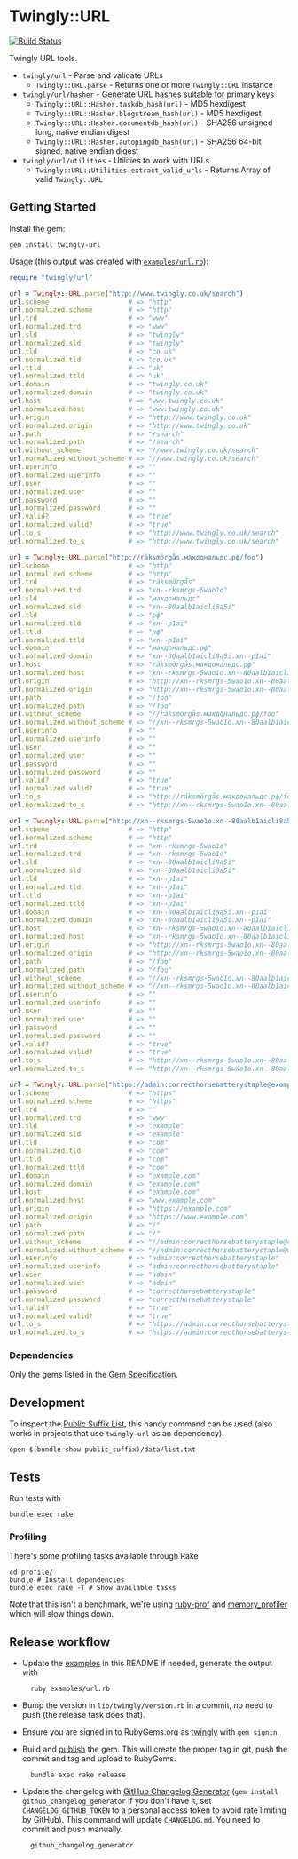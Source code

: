 # Twingly::URL

[![Build Status](https://travis-ci.org/twingly/twingly-url.svg?branch=master)](https://travis-ci.org/twingly/twingly-url)

Twingly URL tools.

* `twingly/url` - Parse and validate URLs
    * `Twingly::URL.parse` - Returns one or more `Twingly::URL` instance
* `twingly/url/hasher` - Generate URL hashes suitable for primary keys
    * `Twingly::URL::Hasher.taskdb_hash(url)` - MD5 hexdigest
    * `Twingly::URL::Hasher.blogstream_hash(url)` - MD5 hexdigest
    * `Twingly::URL::Hasher.documentdb_hash(url)` - SHA256 unsigned long, native endian digest
    * `Twingly::URL::Hasher.autopingdb_hash(url)` - SHA256 64-bit signed, native endian digest
* `twingly/url/utilities` - Utilities to work with URLs
    * `Twingly::URL::Utilities.extract_valid_urls` - Returns Array of valid `Twingly::URL`

## Getting Started

Install the gem:

    gem install twingly-url

Usage (this output was created with [`examples/url.rb`][examples]):

```ruby
require "twingly/url"

url = Twingly::URL.parse("http://www.twingly.co.uk/search")
url.scheme                    # => "http"
url.normalized.scheme         # => "http"
url.trd                       # => "www"
url.normalized.trd            # => "www"
url.sld                       # => "twingly"
url.normalized.sld            # => "twingly"
url.tld                       # => "co.uk"
url.normalized.tld            # => "co.uk"
url.ttld                      # => "uk"
url.normalized.ttld           # => "uk"
url.domain                    # => "twingly.co.uk"
url.normalized.domain         # => "twingly.co.uk"
url.host                      # => "www.twingly.co.uk"
url.normalized.host           # => "www.twingly.co.uk"
url.origin                    # => "http://www.twingly.co.uk"
url.normalized.origin         # => "http://www.twingly.co.uk"
url.path                      # => "/search"
url.normalized.path           # => "/search"
url.without_scheme            # => "//www.twingly.co.uk/search"
url.normalized.without_scheme # => "//www.twingly.co.uk/search"
url.userinfo                  # => ""
url.normalized.userinfo       # => ""
url.user                      # => ""
url.normalized.user           # => ""
url.password                  # => ""
url.normalized.password       # => ""
url.valid?                    # => "true"
url.normalized.valid?         # => "true"
url.to_s                      # => "http://www.twingly.co.uk/search"
url.normalized.to_s           # => "http://www.twingly.co.uk/search"

url = Twingly::URL.parse("http://räksmörgås.макдональдс.рф/foo")
url.scheme                    # => "http"
url.normalized.scheme         # => "http"
url.trd                       # => "räksmörgås"
url.normalized.trd            # => "xn--rksmrgs-5wao1o"
url.sld                       # => "макдональдс"
url.normalized.sld            # => "xn--80aalb1aicli8a5i"
url.tld                       # => "рф"
url.normalized.tld            # => "xn--p1ai"
url.ttld                      # => "рф"
url.normalized.ttld           # => "xn--p1ai"
url.domain                    # => "макдональдс.рф"
url.normalized.domain         # => "xn--80aalb1aicli8a5i.xn--p1ai"
url.host                      # => "räksmörgås.макдональдс.рф"
url.normalized.host           # => "xn--rksmrgs-5wao1o.xn--80aalb1aicli8a5i.xn--p1ai"
url.origin                    # => "http://xn--rksmrgs-5wao1o.xn--80aalb1aicli8a5i.xn--p1ai"
url.normalized.origin         # => "http://xn--rksmrgs-5wao1o.xn--80aalb1aicli8a5i.xn--p1ai"
url.path                      # => "/foo"
url.normalized.path           # => "/foo"
url.without_scheme            # => "//räksmörgås.макдональдс.рф/foo"
url.normalized.without_scheme # => "//xn--rksmrgs-5wao1o.xn--80aalb1aicli8a5i.xn--p1ai/foo"
url.userinfo                  # => ""
url.normalized.userinfo       # => ""
url.user                      # => ""
url.normalized.user           # => ""
url.password                  # => ""
url.normalized.password       # => ""
url.valid?                    # => "true"
url.normalized.valid?         # => "true"
url.to_s                      # => "http://räksmörgås.макдональдс.рф/foo"
url.normalized.to_s           # => "http://xn--rksmrgs-5wao1o.xn--80aalb1aicli8a5i.xn--p1ai/foo"

url = Twingly::URL.parse("http://xn--rksmrgs-5wao1o.xn--80aalb1aicli8a5i.xn--p1ai/foo")
url.scheme                    # => "http"
url.normalized.scheme         # => "http"
url.trd                       # => "xn--rksmrgs-5wao1o"
url.normalized.trd            # => "xn--rksmrgs-5wao1o"
url.sld                       # => "xn--80aalb1aicli8a5i"
url.normalized.sld            # => "xn--80aalb1aicli8a5i"
url.tld                       # => "xn--p1ai"
url.normalized.tld            # => "xn--p1ai"
url.ttld                      # => "xn--p1ai"
url.normalized.ttld           # => "xn--p1ai"
url.domain                    # => "xn--80aalb1aicli8a5i.xn--p1ai"
url.normalized.domain         # => "xn--80aalb1aicli8a5i.xn--p1ai"
url.host                      # => "xn--rksmrgs-5wao1o.xn--80aalb1aicli8a5i.xn--p1ai"
url.normalized.host           # => "xn--rksmrgs-5wao1o.xn--80aalb1aicli8a5i.xn--p1ai"
url.origin                    # => "http://xn--rksmrgs-5wao1o.xn--80aalb1aicli8a5i.xn--p1ai"
url.normalized.origin         # => "http://xn--rksmrgs-5wao1o.xn--80aalb1aicli8a5i.xn--p1ai"
url.path                      # => "/foo"
url.normalized.path           # => "/foo"
url.without_scheme            # => "//xn--rksmrgs-5wao1o.xn--80aalb1aicli8a5i.xn--p1ai/foo"
url.normalized.without_scheme # => "//xn--rksmrgs-5wao1o.xn--80aalb1aicli8a5i.xn--p1ai/foo"
url.userinfo                  # => ""
url.normalized.userinfo       # => ""
url.user                      # => ""
url.normalized.user           # => ""
url.password                  # => ""
url.normalized.password       # => ""
url.valid?                    # => "true"
url.normalized.valid?         # => "true"
url.to_s                      # => "http://xn--rksmrgs-5wao1o.xn--80aalb1aicli8a5i.xn--p1ai/foo"
url.normalized.to_s           # => "http://xn--rksmrgs-5wao1o.xn--80aalb1aicli8a5i.xn--p1ai/foo"

url = Twingly::URL.parse("https://admin:correcthorsebatterystaple@example.com/")
url.scheme                    # => "https"
url.normalized.scheme         # => "https"
url.trd                       # => ""
url.normalized.trd            # => "www"
url.sld                       # => "example"
url.normalized.sld            # => "example"
url.tld                       # => "com"
url.normalized.tld            # => "com"
url.ttld                      # => "com"
url.normalized.ttld           # => "com"
url.domain                    # => "example.com"
url.normalized.domain         # => "example.com"
url.host                      # => "example.com"
url.normalized.host           # => "www.example.com"
url.origin                    # => "https://example.com"
url.normalized.origin         # => "https://www.example.com"
url.path                      # => "/"
url.normalized.path           # => "/"
url.without_scheme            # => "//admin:correcthorsebatterystaple@example.com/"
url.normalized.without_scheme # => "//admin:correcthorsebatterystaple@www.example.com/"
url.userinfo                  # => "admin:correcthorsebatterystaple"
url.normalized.userinfo       # => "admin:correcthorsebatterystaple"
url.user                      # => "admin"
url.normalized.user           # => "admin"
url.password                  # => "correcthorsebatterystaple"
url.normalized.password       # => "correcthorsebatterystaple"
url.valid?                    # => "true"
url.normalized.valid?         # => "true"
url.to_s                      # => "https://admin:correcthorsebatterystaple@example.com/"
url.normalized.to_s           # => "https://admin:correcthorsebatterystaple@www.example.com/"
```

### Dependencies

Only the gems listed in the [Gem Specification](https://github.com/twingly/twingly-url/blob/master/twingly-url.gemspec).

## Development

To inspect the [Public Suffix List], this handy command can be used (also works in projects that use `twingly-url` as an dependency).

    open $(bundle show public_suffix)/data/list.txt

[Public Suffix List]: https://github.com/weppos/publicsuffix-ruby

## Tests

Run tests with

    bundle exec rake

### Profiling

There's some profiling tasks available through Rake

    cd profile/
    bundle # Install dependencies
    bundle exec rake -T # Show available tasks

Note that this isn't a benchmark, we're using [ruby-prof] and [memory_profiler] which will slow things down.

## Release workflow

* Update the [examples] in this README if needed, generate the output with

        ruby examples/url.rb

* Bump the version in `lib/twingly/version.rb` in a commit, no need to push (the release task does that).

* Ensure you are signed in to RubyGems.org as [twingly][twingly-rubygems] with `gem signin`.

* Build and [publish](http://guides.rubygems.org/publishing/) the gem. This will create the proper tag in git, push the commit and tag and upload to RubyGems.

        bundle exec rake release

* Update the changelog with [GitHub Changelog Generator](https://github.com/skywinder/github-changelog-generator/) (`gem install github_changelog_generator` if you don't have it, set `CHANGELOG_GITHUB_TOKEN` to a personal access token to avoid rate limiting by GitHub). This command will update `CHANGELOG.md`. You need to commit and push manually.

        github_changelog_generator

[twingly-rubygems]: https://rubygems.org/profiles/twingly
[ruby-prof]: http://ruby-prof.rubyforge.org/
[memory_profiler]: https://github.com/SamSaffron/memory_profiler
[examples]: examples/url.rb

